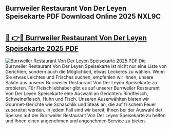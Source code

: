 ## Burrweiler Restaurant Von Der Leyen Speisekarte PDF Download Online 2025 NXL9C

# <h2><a href="http://gc9nys.nevu.top/?p=Burrweiler+Restaurant+Von+Der+Leyen+Speisekarte">🔗 👉🔴 Burrweiler Restaurant Von Der Leyen Speisekarte 2025 PDF</a></h2>

[![Burrweiler Restaurant Von Der Leyen Speisekarte 2025 PDF](https://i.imgur.com/dBaPXMq.png)](http://gc9nys.nevu.top/?p=Burrweiler+Restaurant+Von+Der+Leyen+Speisekarte)
Die Burrweiler Restaurant Von Der Leyen Speisekarte ist nicht nur eine Liste von Gerichten, sondern auch die Möglichkeit, etwas Leckeres zu wählen. Wenn Sie etwas Leichtes und Frisches suchen, empfehlen wir Ihnen, unsere Salate aus unserer Burrweiler Restaurant Von Der Leyen Speisekarte zu probieren. Für Fleischliebhaber gibt es auf unserer Burrweiler Restaurant Von Der Leyen Speisekarte eine Auswahl an Gerichten: Rindfleisch, Schweinefleisch, Huhn und Fisch. Unseren Auserwählten bieten wir Gourmet-Gerichte wie Schaschlik und Steak an, die auf frischem Feuer zubereitet werden. In jedem Fall sind wir bereit, Ihnen bei der Auswahl der Speisen auf der Burrweiler Restaurant Von Der Leyen Speisekarte zu helfen und Ihnen einen angenehmen und angenehmen Service zu bieten.
